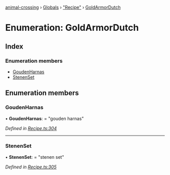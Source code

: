[animal-crossing](../README.md) › [Globals](../globals.md) › ["Recipe"](../modules/_recipe_.md) › [GoldArmorDutch](_recipe_.goldarmordutch.md)

# Enumeration: GoldArmorDutch

## Index

### Enumeration members

* [GoudenHarnas](_recipe_.goldarmordutch.md#goudenharnas)
* [StenenSet](_recipe_.goldarmordutch.md#stenenset)

## Enumeration members

###  GoudenHarnas

• **GoudenHarnas**: = "gouden harnas"

*Defined in [Recipe.ts:304](https://github.com/Norviah/animal-crossing/blob/738a792/module/types/Recipe.ts#L304)*

___

###  StenenSet

• **StenenSet**: = "stenen set"

*Defined in [Recipe.ts:305](https://github.com/Norviah/animal-crossing/blob/738a792/module/types/Recipe.ts#L305)*
